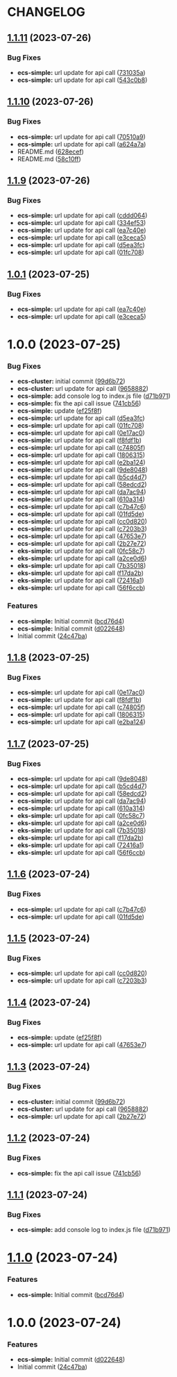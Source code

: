 # CHANGELOG

## [1.1.11](https://github.com/thejaswitricon/semver/compare/aws/ecs/ecs-simple-v1.1.10...aws/ecs/ecs-simple-v1.1.11) (2023-07-26)


### Bug Fixes

* **ecs-simple:** url update for api call ([731035a](https://github.com/thejaswitricon/semver/commit/731035acc5871f4337bbe42b687edc0561f6e335))
* **ecs-simple:** url update for api call ([543c0b8](https://github.com/thejaswitricon/semver/commit/543c0b89974de81e66a2aaae0d52f6a9e9608f25))

## [1.1.10](https://github.com/thejaswitricon/semver/compare/aws/ecs/ecs-simple-v1.1.9...aws/ecs/ecs-simple-v1.1.10) (2023-07-26)


### Bug Fixes

* **ecs-simple:** url update for api call ([70510a9](https://github.com/thejaswitricon/semver/commit/70510a9b716b2391ad2e73f1bacd12d6e85c0871))
* **ecs-simple:** url update for api call ([a624a7a](https://github.com/thejaswitricon/semver/commit/a624a7ac06e84ee03db6d28487ff757a8beb7157))
* README.md ([628ecef](https://github.com/thejaswitricon/semver/commit/628ecef6fa0ed08c2254bfcdf25c0b455cde7548))
* README.md ([58c10ff](https://github.com/thejaswitricon/semver/commit/58c10ff8c95b4589b56c5534263cac6d8641958f))

## [1.1.9](https://github.com/thejaswitricon/semver/compare/aws/ecs/ecs-simple-v1.1.8...aws/ecs/ecs-simple-v1.1.9) (2023-07-26)


### Bug Fixes

* **ecs-simple:** url update for api call ([cddd064](https://github.com/thejaswitricon/semver/commit/cddd0645b4771eb6c41450907f9b732db5a3d1c1))
* **ecs-simple:** url update for api call ([334ef53](https://github.com/thejaswitricon/semver/commit/334ef53a5f2b644209cc49735c76abf2d607bdd4))
* **ecs-simple:** url update for api call ([ea7c40e](https://github.com/thejaswitricon/semver/commit/ea7c40ec02b488fc071ce95b1ec4011da12a38e4))
* **ecs-simple:** url update for api call ([e3ceca5](https://github.com/thejaswitricon/semver/commit/e3ceca52bebffdd45a1a3ca806b330562d120ed4))
* **ecs-simple:** url update for api call ([d5ea3fc](https://github.com/thejaswitricon/semver/commit/d5ea3fc5a5f309d21d7714f0ef04b5b7abbfdc06))
* **ecs-simple:** url update for api call ([01fc708](https://github.com/thejaswitricon/semver/commit/01fc7081eb6a49dcf40a91f5b98c29249eedf05f))

## [1.0.1](https://github.com/thejaswitricon/semver/compare/v1.0.0-aws/ecs/ecs-simple...v1.0.1-aws/ecs/ecs-simple) (2023-07-25)


### Bug Fixes

* **ecs-simple:** url update for api call ([ea7c40e](https://github.com/thejaswitricon/semver/commit/ea7c40ec02b488fc071ce95b1ec4011da12a38e4))
* **ecs-simple:** url update for api call ([e3ceca5](https://github.com/thejaswitricon/semver/commit/e3ceca52bebffdd45a1a3ca806b330562d120ed4))

# 1.0.0 (2023-07-25)


### Bug Fixes

* **ecs-cluster:** initial commit ([99d6b72](https://github.com/thejaswitricon/semver/commit/99d6b725cdb7fac4eb6cf598430a46a448302677))
* **ecs-cluster:** url update for api call ([9658882](https://github.com/thejaswitricon/semver/commit/9658882cb8cdbe4a3d8a5cda41c9e27d21f6dfe8))
* **ecs-simple:** add console log to index.js file ([d71b971](https://github.com/thejaswitricon/semver/commit/d71b971efc4c18b5d382435bdc99825110e79cb8))
* **ecs-simple:** fix the api call issue ([741cb56](https://github.com/thejaswitricon/semver/commit/741cb56e845ffb892f1b102a8e2d02bfc52a57b7))
* **ecs-simple:** update ([ef25f8f](https://github.com/thejaswitricon/semver/commit/ef25f8f17580a08cd1c47c1d0dea894f020539ac))
* **ecs-simple:** url update for api call ([d5ea3fc](https://github.com/thejaswitricon/semver/commit/d5ea3fc5a5f309d21d7714f0ef04b5b7abbfdc06))
* **ecs-simple:** url update for api call ([01fc708](https://github.com/thejaswitricon/semver/commit/01fc7081eb6a49dcf40a91f5b98c29249eedf05f))
* **ecs-simple:** url update for api call ([0e17ac0](https://github.com/thejaswitricon/semver/commit/0e17ac0e4ad32099c456bbf866d5534e8d0b5317))
* **ecs-simple:** url update for api call ([f8fdf1b](https://github.com/thejaswitricon/semver/commit/f8fdf1beb00c82357c9a821534959f6e0f423a24))
* **ecs-simple:** url update for api call ([c74805f](https://github.com/thejaswitricon/semver/commit/c74805f9173958f7f979fc180c4d93607fe551e5))
* **ecs-simple:** url update for api call ([1806315](https://github.com/thejaswitricon/semver/commit/1806315e08cfa3e600e2dedf105d1e955e788040))
* **ecs-simple:** url update for api call ([e2ba124](https://github.com/thejaswitricon/semver/commit/e2ba12424452330bf263f299624c7e26114adc65))
* **ecs-simple:** url update for api call ([9de8048](https://github.com/thejaswitricon/semver/commit/9de804862f839967135bf1cac669371b1657ae56))
* **ecs-simple:** url update for api call ([b5cd4d7](https://github.com/thejaswitricon/semver/commit/b5cd4d70c0483410168dbe0cd2a3b7df049702f2))
* **ecs-simple:** url update for api call ([58edcd2](https://github.com/thejaswitricon/semver/commit/58edcd206c0c034d3a2093c8c619c88a49164d17))
* **ecs-simple:** url update for api call ([da7ac94](https://github.com/thejaswitricon/semver/commit/da7ac94eb44645fd4afd354d5ee1c442a45acb55))
* **ecs-simple:** url update for api call ([610a314](https://github.com/thejaswitricon/semver/commit/610a3149c4f19a68a7cf4404428eb279ff2a563a))
* **ecs-simple:** url update for api call ([c7b47c6](https://github.com/thejaswitricon/semver/commit/c7b47c670f8ecd033b58ff31c137f8fca925f8fb))
* **ecs-simple:** url update for api call ([01fd5de](https://github.com/thejaswitricon/semver/commit/01fd5deeb14e5ceb8484c13949912579f3a69a92))
* **ecs-simple:** url update for api call ([cc0d820](https://github.com/thejaswitricon/semver/commit/cc0d820ac822bb18f2e375fec563d1d1046371dc))
* **ecs-simple:** url update for api call ([c7203b3](https://github.com/thejaswitricon/semver/commit/c7203b37fc560af8f1dd26d8d9abf408cee2ac6d))
* **ecs-simple:** url update for api call ([47653e7](https://github.com/thejaswitricon/semver/commit/47653e751c597cd2cb836cab5879bf2da4f081c7))
* **ecs-simple:** url update for api call ([2b27e72](https://github.com/thejaswitricon/semver/commit/2b27e72b7bfc6451ec6abe10a2ca74a9f76e4ecb))
* **eks-simple:** url update for api call ([0fc58c7](https://github.com/thejaswitricon/semver/commit/0fc58c7dd6592f13267998bc10ec8ecdca578a0a))
* **eks-simple:** url update for api call ([a2ce0d6](https://github.com/thejaswitricon/semver/commit/a2ce0d67b9c297eef5f01a0ddd42ac9ce0f7bdc3))
* **eks-simple:** url update for api call ([7b35018](https://github.com/thejaswitricon/semver/commit/7b35018bb1e56940ccbc5b9d2470c865d0d17358))
* **eks-simple:** url update for api call ([f17da2b](https://github.com/thejaswitricon/semver/commit/f17da2b91e8b3608787cd5522810699b692da13c))
* **eks-simple:** url update for api call ([72416a1](https://github.com/thejaswitricon/semver/commit/72416a1c169bf680d8c1f2c03cc9ac94394683c2))
* **eks-simple:** url update for api call ([56f6ccb](https://github.com/thejaswitricon/semver/commit/56f6ccb5b999afd64e06dab17aee327af79fcaed))


### Features

* **ecs-simple:** Initial commit ([bcd76d4](https://github.com/thejaswitricon/semver/commit/bcd76d441e9b25a9a069e10c78e965082c1d98dc))
* **ecs-simple:** Initial commit ([d022648](https://github.com/thejaswitricon/semver/commit/d02264885109e39549579f7c623d3ce78a9287c2))
* Initial commit ([24c47ba](https://github.com/thejaswitricon/semver/commit/24c47baed4ad56943a18b96033a9286f06fe3d3b))

## [1.1.8](https://github.com/thejaswitricon/semver/compare/aws/ecs/ecs-simple-v1.1.7...aws/ecs/ecs-simple-v1.1.8) (2023-07-25)


### Bug Fixes

* **ecs-simple:** url update for api call ([0e17ac0](https://github.com/thejaswitricon/semver/commit/0e17ac0e4ad32099c456bbf866d5534e8d0b5317))
* **ecs-simple:** url update for api call ([f8fdf1b](https://github.com/thejaswitricon/semver/commit/f8fdf1beb00c82357c9a821534959f6e0f423a24))
* **ecs-simple:** url update for api call ([c74805f](https://github.com/thejaswitricon/semver/commit/c74805f9173958f7f979fc180c4d93607fe551e5))
* **ecs-simple:** url update for api call ([1806315](https://github.com/thejaswitricon/semver/commit/1806315e08cfa3e600e2dedf105d1e955e788040))
* **ecs-simple:** url update for api call ([e2ba124](https://github.com/thejaswitricon/semver/commit/e2ba12424452330bf263f299624c7e26114adc65))

## [1.1.7](https://github.com/thejaswitricon/semver/compare/aws/ecs/ecs-simple-v1.1.6...aws/ecs/ecs-simple-v1.1.7) (2023-07-25)


### Bug Fixes

* **ecs-simple:** url update for api call ([9de8048](https://github.com/thejaswitricon/semver/commit/9de804862f839967135bf1cac669371b1657ae56))
* **ecs-simple:** url update for api call ([b5cd4d7](https://github.com/thejaswitricon/semver/commit/b5cd4d70c0483410168dbe0cd2a3b7df049702f2))
* **ecs-simple:** url update for api call ([58edcd2](https://github.com/thejaswitricon/semver/commit/58edcd206c0c034d3a2093c8c619c88a49164d17))
* **ecs-simple:** url update for api call ([da7ac94](https://github.com/thejaswitricon/semver/commit/da7ac94eb44645fd4afd354d5ee1c442a45acb55))
* **ecs-simple:** url update for api call ([610a314](https://github.com/thejaswitricon/semver/commit/610a3149c4f19a68a7cf4404428eb279ff2a563a))
* **eks-simple:** url update for api call ([0fc58c7](https://github.com/thejaswitricon/semver/commit/0fc58c7dd6592f13267998bc10ec8ecdca578a0a))
* **eks-simple:** url update for api call ([a2ce0d6](https://github.com/thejaswitricon/semver/commit/a2ce0d67b9c297eef5f01a0ddd42ac9ce0f7bdc3))
* **eks-simple:** url update for api call ([7b35018](https://github.com/thejaswitricon/semver/commit/7b35018bb1e56940ccbc5b9d2470c865d0d17358))
* **eks-simple:** url update for api call ([f17da2b](https://github.com/thejaswitricon/semver/commit/f17da2b91e8b3608787cd5522810699b692da13c))
* **eks-simple:** url update for api call ([72416a1](https://github.com/thejaswitricon/semver/commit/72416a1c169bf680d8c1f2c03cc9ac94394683c2))
* **eks-simple:** url update for api call ([56f6ccb](https://github.com/thejaswitricon/semver/commit/56f6ccb5b999afd64e06dab17aee327af79fcaed))

## [1.1.6](https://github.com/thejaswitricon/semver/compare/aws/ecs/ecs-simple-v1.1.5...aws/ecs/ecs-simple-v1.1.6) (2023-07-24)


### Bug Fixes

* **ecs-simple:** url update for api call ([c7b47c6](https://github.com/thejaswitricon/semver/commit/c7b47c670f8ecd033b58ff31c137f8fca925f8fb))
* **ecs-simple:** url update for api call ([01fd5de](https://github.com/thejaswitricon/semver/commit/01fd5deeb14e5ceb8484c13949912579f3a69a92))

## [1.1.5](https://github.com/thejaswitricon/semver/compare/aws/ecs/ecs-simple-v1.1.4...aws/ecs/ecs-simple-v1.1.5) (2023-07-24)


### Bug Fixes

* **ecs-simple:** url update for api call ([cc0d820](https://github.com/thejaswitricon/semver/commit/cc0d820ac822bb18f2e375fec563d1d1046371dc))
* **ecs-simple:** url update for api call ([c7203b3](https://github.com/thejaswitricon/semver/commit/c7203b37fc560af8f1dd26d8d9abf408cee2ac6d))

## [1.1.4](https://github.com/thejaswitricon/semver/compare/aws/ecs/ecs-simple-v1.1.3...aws/ecs/ecs-simple-v1.1.4) (2023-07-24)


### Bug Fixes

* **ecs-simple:** update ([ef25f8f](https://github.com/thejaswitricon/semver/commit/ef25f8f17580a08cd1c47c1d0dea894f020539ac))
* **ecs-simple:** url update for api call ([47653e7](https://github.com/thejaswitricon/semver/commit/47653e751c597cd2cb836cab5879bf2da4f081c7))

## [1.1.3](https://github.com/thejaswitricon/semver/compare/aws/ecs/ecs-simple-v1.1.2...aws/ecs/ecs-simple-v1.1.3) (2023-07-24)


### Bug Fixes

* **ecs-cluster:** initial commit ([99d6b72](https://github.com/thejaswitricon/semver/commit/99d6b725cdb7fac4eb6cf598430a46a448302677))
* **ecs-cluster:** url update for api call ([9658882](https://github.com/thejaswitricon/semver/commit/9658882cb8cdbe4a3d8a5cda41c9e27d21f6dfe8))
* **ecs-simple:** url update for api call ([2b27e72](https://github.com/thejaswitricon/semver/commit/2b27e72b7bfc6451ec6abe10a2ca74a9f76e4ecb))

## [1.1.2](https://github.com/thejaswitricon/semver/compare/aws/ecs/ecs-simple-v1.1.1...aws/ecs/ecs-simple-v1.1.2) (2023-07-24)


### Bug Fixes

* **ecs-simple:** fix the api call issue ([741cb56](https://github.com/thejaswitricon/semver/commit/741cb56e845ffb892f1b102a8e2d02bfc52a57b7))

## [1.1.1](https://github.com/thejaswitricon/semver/compare/aws/ecs/ecs-simple-v1.1.0...aws/ecs/ecs-simple-v1.1.1) (2023-07-24)


### Bug Fixes

* **ecs-simple:** add console log to index.js file ([d71b971](https://github.com/thejaswitricon/semver/commit/d71b971efc4c18b5d382435bdc99825110e79cb8))

# [1.1.0](https://github.com/thejaswitricon/semver/compare/aws/ecs/ecs-simple-v1.0.0...aws/ecs/ecs-simple-v1.1.0) (2023-07-24)


### Features

* **ecs-simple:** Initial commit ([bcd76d4](https://github.com/thejaswitricon/semver/commit/bcd76d441e9b25a9a069e10c78e965082c1d98dc))

# 1.0.0 (2023-07-24)


### Features

* **ecs-simple:** Initial commit ([d022648](https://github.com/thejaswitricon/semver/commit/d02264885109e39549579f7c623d3ce78a9287c2))
* Initial commit ([24c47ba](https://github.com/thejaswitricon/semver/commit/24c47baed4ad56943a18b96033a9286f06fe3d3b))
